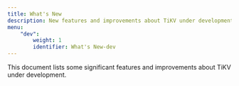 ```yaml
---
title: What's New
description: New features and improvements about TiKV under development
menu:
    "dev":
        weight: 1
        identifier: What's New-dev
---
```


This document lists some significant features and improvements about TiKV under development.
